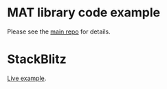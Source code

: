 # MAT library code example

Please see the [main repo](https://github.com/FlorisSteenkamp/mat-examples) for details.

# StackBlitz

[Live example](https://stackblitz.com/edit/typescript-yucdon).
